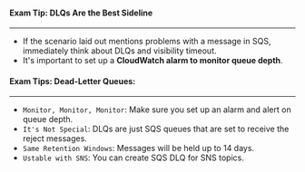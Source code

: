 #### Exam Tip: DLQs Are the Best Sideline

___

* If the scenario laid out mentions problems with a message in SQS, immediately think about DLQs and visibility timeout.
* It's important to set up a **CloudWatch alarm to monitor queue depth**.

#### Exam Tips: Dead-Letter Queues:

___

* `Monitor, Monitor, Monitor`: Make sure you set up an alarm and alert on queue depth.
* `It's Not Special`: DLQs are just SQS queues that are set to receive the reject messages.
* `Same Retention Windows`: Messages will be held up to 14 days.
* `Ustable with SNS`: You can create SQS DLQ for SNS topics. 